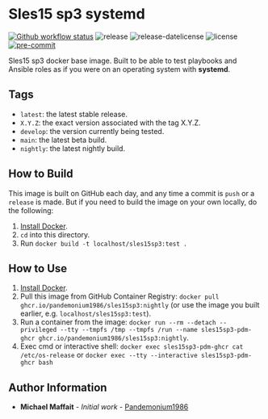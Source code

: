 # Sles15 sp3 systemd

[![Github workflow status](https://github.com/Pandemonium1986/docker-sles15sp3/actions/workflows/docker.yml/badge.svg?branch=main)](https://github.com/Pandemonium1986/docker-sles15sp3/actions/workflows/docker.yml)
![release](https://img.shields.io/github/release/Pandemonium1986/docker-sles15sp3)
![release-datelicense](https://img.shields.io/github/release-date/Pandemonium1986/docker-sles15sp3)
![license](https://img.shields.io/github/license/Pandemonium1986/docker-sles15sp3)
[![pre-commit](https://img.shields.io/badge/pre--commit-enabled-brightgreen?logo=pre-commit&logoColor=white)](https://github.com/pre-commit/pre-commit)

Sles15 sp3 docker base image. Built to be able to test playbooks and Ansible roles as if you were on an operating system with **systemd**.

## Tags

- `latest`: the latest stable release.
- `X.Y.Z`: the exact version associated with the tag X.Y.Z.
- `develop`: the version currently being tested.
- `main`: the latest beta build.
- `nightly`: the latest nightly build.

## How to Build

This image is built on GitHub each day, and any time a commit is `push` or a `release` is made. But if you need to build the image on your own locally, do the following:

1. [Install Docker](https://docs.docker.com/engine/installation/).
2. `cd` into this directory.
3. Run `docker build -t localhost/sles15sp3:test .`

## How to Use

1. [Install Docker](https://docs.docker.com/engine/installation/).
2. Pull this image from GitHub Container Registry: `docker pull ghcr.io/pandemonium1986/sles15sp3:nightly` (or use the image you built earlier, e.g. `localhost/sles15sp3:test`).
3. Run a container from the image: `docker run --rm --detach --privileged --tty --tmpfs /tmp --tmpfs /run --name sles15sp3-pdm-ghcr ghcr.io/pandemonium1986/sles15sp3:nightly`.
4. Exec cmd or interactive shell: `docker exec sles15sp3-pdm-ghcr cat /etc/os-release` or `docker exec --tty --interactive sles15sp3-pdm-ghcr bash`

## Author Information

- **Michael Maffait** - _Initial work_ - [Pandemonium1986](https://github.com/Pandemonium1986)
